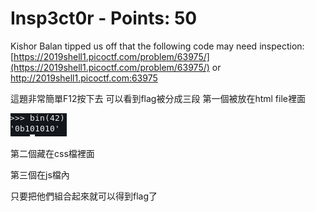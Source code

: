  # Insp3ct0r - Points: 50
 
 Kishor Balan tipped us off that the following code may need inspection: [https://2019shell1.picoctf.com/problem/63975/](https://2019shell1.picoctf.com/problem/63975/) or http://2019shell1.picoctf.com:63975


這題非常簡單F12按下去
可以看到flag被分成三段
第一個被放在html file裡面

![image](https://github.com/bohsiang/CTF_practice/blob/master/picoCTF2019/picture/2Warn.png)

第二個藏在css檔裡面

第三個在js檔內

只要把他們組合起來就可以得到flag了
